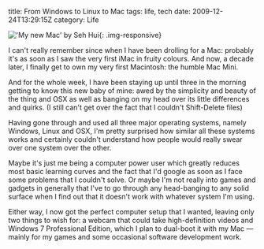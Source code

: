 title: From Windows to Linux to Mac
tags: life, tech
date: 2009-12-24T13:29:15Z
category: Life

!['My new Mac' by Seh Hui]({filename}/images/2009/12/Photo-0161.jpg){: .img-responsive}

I can't really remember since when I have been drolling for a Mac: probably it's as soon as I saw the very first iMac in fruity colours. And now, a decade later, I finally get to own my very first Macintosh: the humble Mac Mini.

And for the whole week, I have been staying up until three in the morning getting to know this new baby of mine: awed by the simplicity and beauty of the thing and OSX as well as banging on my head over its little differences and quirks. (I still can't get over the fact that I couldn't Shift-Delete files)

Having gone through and used all three major operating systems, namely Windows, Linux and OSX, I'm pretty surprised how similar all these systems works and certainly couldn't understand how people would really swear over one system over the other.

Maybe it's just me being a computer power user which greatly reduces most basic learning curves and the fact that I'd google as soon as I face some problems that I couldn't solve. Or maybe I'm not really into games and gadgets in generally that I've to go through any head-banging to any solid surface when I find out that it doesn't work with whatever system I'm using.

Either way, I now got the perfect computer setup that I wanted, leaving only two things to wish for: a webcam that could take high-definition videos and Windows 7 Professional Edition, which I plan to dual-boot it with my Mac — mainly for my games and some occasional software development work.
